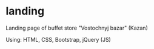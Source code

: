# landing
Landing page of buffet store "Vostochnyj bazar" (Kazan)

Using: HTML, CSS, Bootstrap, jQuery (JS)
